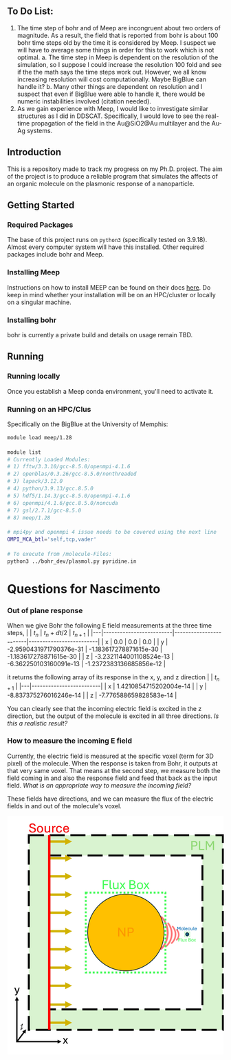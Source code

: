 ## To Do List:
1. The time step of bohr and of Meep are incongruent about two orders of magnitude. As a result, the field that is reported from bohr is about 100 bohr time steps old by the time it is considered by Meep. I suspect we will have to average some things in order for this to work which is not optimal. 
    a. The time step in Meep is dependent on the resolution of the simulation, so I suppose I could increase the resolution 100 fold and see if the the math says the time steps work out. However, we all know increasing resolution will cost computationally. Maybe BigBlue can handle it?
    b. Many other things are dependent on resolution and I suspect that even if BigBlue were able to handle it, there would be numeric instabilities involved (citation needed).
2. As we gain experience with Meep, I would like to investigate similar structures as I did in DDSCAT. Specifically, I would love to see the real-time propagation of the field in the Au@SiO2@Au multilayer and the Au-Ag systems. 


## Introduction
This is a repository made to track my progress on my Ph.D. project. The aim of the project is to produce a reliable program that simulates the affects of an organic molecule on the plasmonic response of a nanoparticle.

## Getting Started 
### Required Packages
The base of this project runs on `python3` (specifically tested on 3.9.18). Almost every computer system will have this installed. Other required packages include bohr and Meep.

### Installing Meep
Instructions on how to install MEEP can be found on their docs [here](https://meep.readthedocs.io/en/master/Installation/). Do keep in mind whether your installation will be on an HPC/cluster or locally on a singular machine.

### Installing bohr
bohr is currently a private build and details on usage remain TBD.

## Running

### Running locally
Once you establish a Meep conda environment, you'll need to activate it.

### Running on an HPC/Clus
Specifically on the BigBlue at the University of Memphis:
```bash
module load meep/1.28

module list
# Currently Loaded Modules:
# 1) fftw/3.3.10/gcc-8.5.0/openmpi-4.1.6
# 2) openblas/0.3.26/gcc-8.5.0/nonthreaded   
# 3) lapack/3.12.0                           
# 4) python/3.9.13/gcc.8.5.0               
# 5) hdf5/1.14.3/gcc-8.5.0/openmpi-4.1.6   
# 6) openmpi/4.1.6/gcc.8.5.0/noncuda
# 7) gsl/2.7.1/gcc-8.5.0
# 8) meep/1.28

# mpi4py and openmpi 4 issue needs to be covered using the next line
OMPI_MCA_btl='self,tcp,vader' 

# To execute from /molecule-Files:
python3 ../bohr_dev/plasmol.py pyridine.in
```



# Questions for Nascimento

### Out of plane response
When we give Bohr the following E field measurements at the three time steps, 
|   | $t_n$                   | $t_n + dt/2$           | $t_{n+1}$               |
|---|-------------------------|------------------------|-------------------------|
| x | 0.0                     | 0.0                    | 0.0                     |
| y | -2.9590431971790376e-31 | -1.183617278871615e-30 | -1.183617278871615e-30  |
| z | -3.2321144001108524e-13 | -6.362250103160091e-13 | -1.2372383136685856e-12 |

it returns the following array of its response in the x, y, and z direction
|   | $t_{n+1}$               |
|---|-------------------------|
| x | 1.4210854715202004e-14  |
| y | -8.837375276016246e-14  |
| z | -7.776588659828583e-14  |

You can clearly see that the incoming electric field is excited in the z direction, but the output of the molecule is excited in all three directions. *Is this a realistic result?*

### How to measure the incoming E field
Currently, the electric field is measured at the specific voxel (term for 3D pixel) of the molecule. When the response is taken from Bohr, it outputs at that very same voxel. That means at the second step, we measure both the field coming in and also the response field and feed that back as the input field. *What is an appropriate way to measure the incoming field?*

These fields have directions, and we can measure the flux of the electric fields in and out of the molecule's voxel.

![img](FluxBox.jpg)
